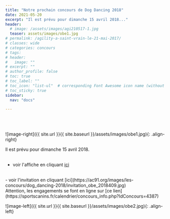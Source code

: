 ```yaml
---
title: "Notre prochain concours de Dog Dancing 2018"
date: 2021-05-20
excerpt: "Il est prévu pour dimanche 15 avril 2018..."
header:
  # image: /assets/images/agi210517-1.jpg
  teaser: assets/images/obe1.jpg
# permalink: /agility-a-saint-vrain-le-21-mai-2017/
# classes: wide
# categories: concours
# tags: 
# header:
#   image: ""
# excerpt: ""
# author_profile: false
# toc: true
# toc_label: ""
# toc_icon: "list-ul"  # corresponding Font Awesome icon name (without fa prefix)
# toc_sticky: true
sidebar:
  nav: "docs"

---
```


<br>
&nbsp;
<br>

![image-right]({{ site.url }}{{ site.baseurl }}/assets/images/obe1.jpg){: .align-right} 

Il est prévu pour dimanche 15 avril 2018.  
<br>      
- voir l'affiche en cliquant [ici](https://ac91.org/images/les-concours/dog_dancing-2018/concours_dogdancing_st-vrain.jpg)
<br>
- voir l'invitation en cliquant [ici](https://ac91.org/images/les-concours/dog_dancing-2018/invitation_obe_2018409.jpg)
<br>
Attention, les engagements se font en ligne sur [ce lien](https://sportscanins.fr/calendrier/concours_info.php?IdConcours=4387)


![image-left]({{ site.url }}{{ site.baseurl }}/assets/images/obe2.jpg){: .align-left} 
